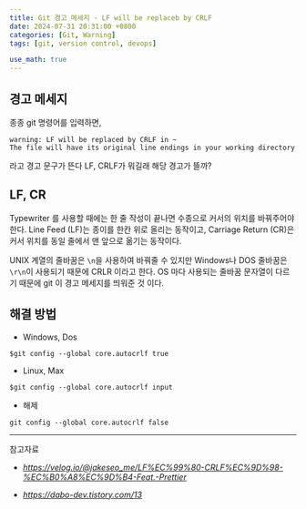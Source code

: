 ```yaml
---
title: Git 경고 메세지 - LF will be replaceb by CRLF
date: 2024-07-31 20:31:00 +0800
categories: [Git, Warning]
tags: [git, version control, devops]

use_math: true
---
```


## 경고 메세지
종종 git 명령어를 입력하면, 

```console
warning: LF will be replaced by CRLF in ~
The file will have its original line endings in your working directory
```

라고 경고 문구가 뜬다 LF, CRLF가 뭐길래 해당 경고가 뜰까?

## LF, CR
Typewriter 를 사용할 때에는 한 줄 작성이 끝나면 수종으로 커서의 위치를 바꿔주어야 한다. Line Feed (LF)는 종이를 한칸 위로 올리는 동작이고, Carriage Return (CR)은 커서 위치를 동일 줄에서 맨 앞으로 옮기는 동작이다.

UNIX 계열의 줄바꿈은 `\n`을 사용하여 바꿔줄 수 있지만 Windows나 DOS 줄바꿈은 `\r\n`이 사용되기 때문에 CRLR 이라고 한다. OS 마다 사용되는 줄바꿈 문자열이 다르기 때문에 git 이 경고 메세지를 띄워준 것 이다.

## 해결 방법
- Windows, Dos
```console
$git config --global core.autocrlf true
```

- Linux, Max
```console
$git config --global core.autocrlf input
```

- 해제 
```console
git config --global core.autocrlf false
```

---
참고자료
- *<https://velog.io/@jakeseo_me/LF%EC%99%80-CRLF%EC%9D%98-%EC%B0%A8%EC%9D%B4-Feat.-Prettier>*

- *<https://dabo-dev.tistory.com/13>*